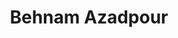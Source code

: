 ---
layout: page
title: Behnam Azadpour
description: MS student (Chemical Engineering) <br>MS, Materials Sci. & Eng., Sharif University of Technology (2021)<br>BS, Metallurgy and Materials Engineering, University of Tehran (2018)<br>Email&#58; behnamaz@buffalo.edu
img: assets/img/behnam.jpg
redirect: 
importance: 2
category: NONE
horizontal: true
---